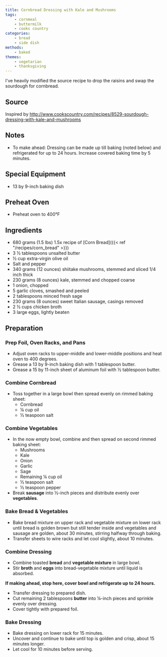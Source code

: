 ```yaml
---
title: Cornbread Dressing with Kale and Mushrooms
tags:
    - cornmeal
    - buttermilk
    - cooks country
categories: 
    - bread
    - side dish
methods:
    - baked
themes:
    - vegetarian
    - thanksgiving
---
```


I've heavily modified the source recipe to drop the raisins and swap the
sourdough for cornbread.

## Source

Inspired by
http://www.cookscountry.com/recipes/8529-sourdough-dressing-with-kale-and-mushrooms

## Notes

-   To make ahead: Dressing can be made up till baking (noted below) and
    refrigerated for up to 24 hours. Increase covered baking time by 5
    minutes.

## Special Equipment

-   13 by 9-inch baking dish

## Preheat Oven

-   Preheat oven to 400°F

## Ingredients

-   680 grams (1.5 lbs) 1.5x recipe of [Corn Bread]({{< ref "/recipes/corn_bread" >}})
-   3 ½ tablespoons unsalted butter
-   ½ cup extra-virgin olive oil
-   Salt and pepper
-   340 grams (12 ounces) shiitake mushrooms, stemmed and sliced 1/4
    inch thick
-   230 grams (8 ounces) kale, stemmed and chopped coarse
-   1 onion, chopped
-   5 garlic cloves, smashed and peeled
-   2 tablespoons minced fresh sage
-   230 grams (8 ounces) sweet Italian sausage, casings removed
-   2 ½ cups chicken broth
-   3 large eggs, lightly beaten

## Preparation

### Prep Foil, Oven Racks, and Pans

-   Adjust oven racks to upper-middle and lower-middle positions and
    heat oven to 400 degrees.
-   Grease a 13 by 9-inch baking dish with 1 tablespoon butter.
-   Grease a 15 by 11-inch sheet of aluminum foil with ½ tablespoon
    butter.

### Combine Cornbread

-   Toss together in a large bowl then spread evenly on rimmed baking
    sheet:
    -   Cornbread
    -   ¼ cup oil
    -   ½ teaspoon salt

### Combine Vegetables

-   In the now empty bowl, combine and then spread on second rimmed
    baking sheet:
    -   Mushrooms
    -   Kale
    -   Onion
    -   Garlic
    -   Sage
    -   Remaining ¼ cup oil
    -   ½ teaspoon salt
    -   ½ teaspoon pepper
-   Break **sausage** into ½-inch pieces and distribute evenly over
    **vegetables**.

### Bake Bread & Vegetables

-   Bake bread mixture on upper rack and vegetable mixture on lower rack
    until bread is golden brown but still tender inside and vegetables
    and sausage are golden, about 30 minutes, stirring halfway through
    baking.
-   Transfer sheets to wire racks and let cool slightly, about 10
    minutes.

### Combine Dressing

-   Combine toasted **bread** and **vegetable mixture** in large bowl.
-   Stir **broth** and **eggs** into bread-vegetable mixture until
    liquid is absorbed.

**If making ahead, stop here, cover bowl and refrigerate up to 24
hours.**

-   Transfer dressing to prepared dish.
-   Cut remaining 2 tablespoons **butter** into ¼-inch pieces and
    sprinkle evenly over dressing.
-   Cover tightly with prepared foil.

### Bake Dressing

-   Bake dressing on lower rack for 15 minutes.
-   Uncover and continue to bake until top is golden and crisp, about 15
    minutes longer.
-   Let cool for 10 minutes before serving.
